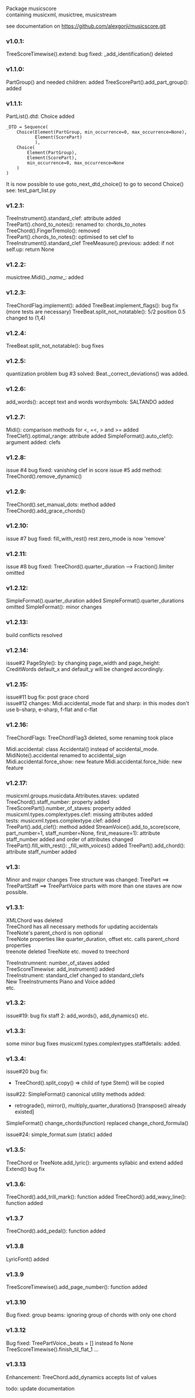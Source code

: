 Package musicscore  
containing musicxml, musictree, musicstream

see documentation on
https://github.com/alexgorji/musicscore.git  

### v1.0.1:  
TreeScoreTimewise().extend: bug fixed: \_add_identification() deleted

### v1.1.0:  
PartGroup() and needed children: added 
TreeScorePart().add_part_group(): added

### v1.1.1:  
PartList().dtd: Choice added 

    _DTD = Sequence(
        Choice(Element(PartGroup, min_occurrence=0, max_occurrence=None),
               Element(ScorePart)
               ),
        Choice(
            Element(PartGroup),
            Element(ScorePart),
            min_occurrence=0, max_occurrence=None
        )
    )
It is now possible to use goto_next_dtd_choice() to go to second Choice()  
see: test_part_list.py  

### v1.2.1:   
TreeInstrument().standard_clef: attribute added  
TreePart().chord_to_notes(): renamed to: chords_to_notes  
TreeChord().FingerTremolo(): removed  
TreePart().chords_to_notes(): optimised to set clef to TreeInstrument().standard_clef
TreeMeasure().previous: added: if not self.up: return None

### v1.2.2:  
musictree.Midi().\__name__: added

### v1.2.3:   
TreeChordFlag.implement(): added
TreeBeat.implement_flags(): bug fix (more tests are necessary)
TreeBeat.split_not_notatable(): 5/2 position 0.5 changed to (1,4)

### v1.2.4:  
TreeBeat.split_not_notatable(): bug fixes

### v1.2.5:  
quantization problem bug #3 solved: Beat._correct_deviations() was added.

### v1.2.6:  
add_words(): accept text and words
wordsymbols: SALTANDO added


### v1.2.7:  
Midi(): comparison methods for <, =<, > and >= added
TreeClef().optimal_range: attribute added
SimpleFormat().auto_clef(): argument added: clefs


### v1.2.8:  
issue #4 bug fixed: vanishing clef in score
issue #5
add method: TreeChord().remove_dynamic() 

### v1.2.9:  
TreeChord().set_manual_dots: method added
TreeChord().add_grace_chords()

### v1.2.10:   
issue #7 bug fixed: fill_with_rest() rest zero_mode is now 'remove'

### v1.2.11:   
issue #8 bug fixed: TreeChord().quarter_duration --> Fraction().limiter omitted

### v1.2.12:   
SimpleFormat().quarter_duration added
SimpleFormat().quarter_durations omitted
SimpleFormat(): minor changes


### v1.2.13:    
build conflicts resolved

### v1.2.14:   
issue#2 PageStyle(): by changing page_width and page_height: CreditWords default_x and default_y will be changed accordingly.

### v1.2.15:    
issue#11 bug fix: post grace chord  
issue#12 changes: Midi.accidental_mode flat and sharp: in this modes don't use b-sharp, e-sharp, f-flat and c-flat  

### v1.2.16:    
TreeChordFlags: TreeChordFlag3 deleted, some renaming took place

Midi.accidental: class Accidental() instead of accidental_mode. 
MidiNote().accidental renamed to accidental_sign
Midi.accidental.force_show: new feature
Midi.accidental.force_hide: new feature

### v1.2.17:    
musicxml.groups.musicdata.Attributes.staves: updated  
TreeChord().staff_number: property added   
TreeScorePart().number_of_staves: property added  
musicxml.types.complextypes.clef: missing attributes added  
tests: musicxml.types.complextype.clef: added  
TreePart().add_clef(): method added
StreamVoice().add_to_score(score, part_number=1, staff_number=None, first_measure=1): attribute staff_number added and order of attributes changed
TreePart().fill_with_rest(): _fill_with_voices() added
TreePart().add_chord(): attribute staff_number added

### v1.3:    
Minor and major changes
Tree structure was changed: TreePart ==> TreePartStaff ==> TreePartVoice
parts with more than one staves are now possible.

### v1.3.1:    
XMLChord was deleted  
TreeChord has all necessary methods for updating accidentals  
TreeNote's parent_chord is non optional  
TreeNote properties like quarter_duration, offset etc. calls parent_chord properties  
treenote deleted TreeNote etc. moved to treechord  

TreeInstrumnent: number_of_staves added  
TreeScoreTimewise: add_instrument() added  
TreeInstrument: standard_clef changed to standard_clefs  
New TreeInstruments Piano and Voice added  
etc.  

### v1.3.2:    
issue#19: bug fix staff 2: add_words(), add_dynamics() etc.

### v1.3.3:  
some minor bug fixes
musicxml.types.complextypes.staffdetails: added.

### v1.3.4:  
issue#20 bug fix:
* TreeChord().split_copy() => child of type Stem() will be copied
    
issu#22: SimpleFormat() canonical utility methods added:
* retrograde(), mirror(), multiply_quarter_durations() \[transpose() already existed]

SimpleFormat() change_chords(function) replaced change_chord_formula()

issue#24: simple_format.sum (static) added

### v1.3.5:  
TreeChord or TreeNote.add_lyric(): arguments syllabic and extend added
Extend() bug fix

### v1.3.6:
TreeChord().add_trill_mark(): function added
TreeChord().add_wavy_line(): function added

### v1.3.7
TreeChord().add_pedal(): function added

### v1.3.8
LyricFont() added 

### v1.3.9
TreeScoreTimewise().add_page_number(): function added 

### v1.3.10
Bug fixed: group beams: ignoring group of chords with only one chord 

### v1.3.12
Bug fixed: TreePartVoice._beats = [] instead fo None
TreeScoreTimewise().finish_til_flat_1 ...

### v1.3.13
Enhancement: TreeChord.add_dynamics accepts list of values

todo:
update documentation
